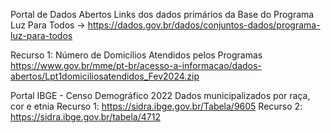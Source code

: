 

Portal de Dados Abertos
Links dos dados primários da Base do Programa Luz Para Todos ->	https://dados.gov.br/dados/conjuntos-dados/programa-luz-para-todos

Recurso 1: Número de Domicílios Atendidos pelos Programas
https://www.gov.br/mme/pt-br/acesso-a-informacao/dados-abertos/Lpt1domiciliosatendidos_Fev2024.zip

Portal IBGE - Censo Demográfico 2022
Dados municipalizados por raça, cor e etnia
Recurso 1: https://sidra.ibge.gov.br/Tabela/9605
Recurso 2: https://sidra.ibge.gov.br/tabela/4712

